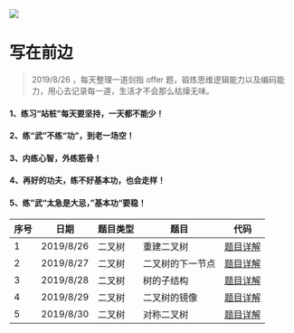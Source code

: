 ![](https://github.com/luxiangqiang/JianZhi-Offer_JavaScript/blob/master/images/offer.png)

# 写在前边

> 2019/8/26 ，每天整理一道剑指 offer 题，锻炼思维逻辑能力以及编码能力，用心去记录每一道，生活才不会那么枯燥无味。

#### 1、练习“站桩”每天要坚持，一天都不能少！

#### 2、练“武”不练“功”，到老一场空！

#### 3、内练心智，外练筋骨！

#### 4、再好的功夫，练不好基本功，也会走样！

#### 5、练”武“太急是大忌，”基本功“要稳！

| 序号 | 日期      | 题目类型 | 题目             | 代码                                                         |
| ---- | --------- | -------- | ---------------- | ------------------------------------------------------------ |
| 1    | 2019/8/26 | 二叉树   | 重建二叉树       | [题目详解](https://github.com/luxiangqiang/JianZhi-Offer_JavaScript/blob/master/%E9%87%8D%E5%BB%BA%E4%BA%8C%E5%8F%89%E6%A0%91.md) |
| 2    | 2019/8/27 | 二叉树   | 二叉树的下一节点 | [题目详解](https://github.com/luxiangqiang/JianZhi-Offer_JavaScript/blob/master/%E4%BA%8C%E5%8F%89%E6%A0%91%E7%9A%84%E4%B8%8B%E4%B8%80%E8%8A%82%E7%82%B9.md) |
| 3    | 2019/8/28 | 二叉树   | 树的子结构       | [题目详解](https://github.com/luxiangqiang/JianZhi-Offer_JavaScript/blob/master/%E6%A0%91%E7%9A%84%E5%AD%90%E7%BB%93%E6%9E%84.md) |
| 4    | 2019/8/29 | 二叉树   | 二叉树的镜像     | [题目详解](https://github.com/luxiangqiang/JianZhi-Offer_JavaScript/blob/master/%E4%BA%8C%E5%8F%89%E6%A0%91%E7%9A%84%E9%95%9C%E5%83%8F.md) |
| 5    | 2019/8/30 | 二叉树   | 对称二叉树       | [题目详解](https://github.com/luxiangqiang/JianZhi-Offer_JavaScript/blob/master/%E5%AF%B9%E7%A7%B0%E7%9A%84%E4%BA%8C%E5%8F%89%E6%A0%91.md) |

